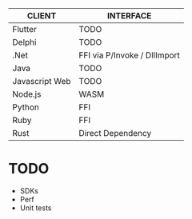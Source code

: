 | CLIENT | INTERFACE |
|---|---|
| Flutter | TODO |
| Delphi | TODO |
| .Net | FFI via P/Invoke / DllImport |
| Java | TODO |
| Javascript Web | TODO |
| Node.js | WASM |
| Python | FFI |
| Ruby | FFI |
| Rust | Direct Dependency |


# TODO
* SDKs
* Perf
* Unit tests